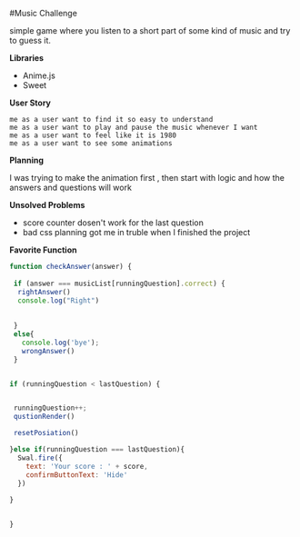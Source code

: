#Music Challenge

simple game where you listen to a short part of some kind of music and try to guess it.

**Libraries**

* Anime.js
* Sweet

**User Story**

```
me as a user want to find it so easy to understand
me as a user want to play and pause the music whenever I want
me as a user want to feel like it is 1980
me as a user want to see some animations 
```

**Planning**

I was trying to make the animation first , then start with logic and how the answers and questions will work 

**Unsolved Problems**

* score counter dosen't work for the last question
* bad css planning got me in truble when I finished the project


**Favorite Function**

```js
function checkAnswer(answer) {
  
 if (answer === musicList[runningQuestion].correct) {
  rightAnswer()
  console.log("Right") 
 
   
 }
 else{
   console.log('bye');
   wrongAnswer()
 }


if (runningQuestion < lastQuestion) {


 runningQuestion++;
 qustionRender()

 resetPosiation()

}else if(runningQuestion === lastQuestion){
  Swal.fire({
    text: 'Your score : ' + score,
    confirmButtonText: 'Hide'
  })
  
}


}

```


